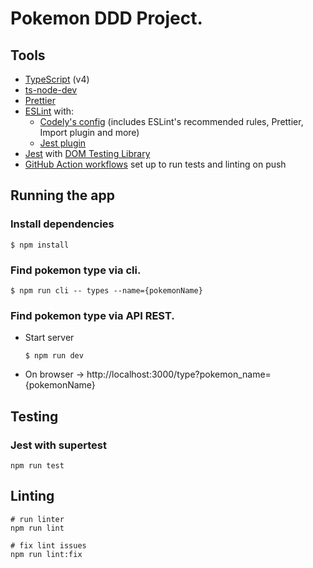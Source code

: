 # Pokemon DDD Project.

## Tools

- [TypeScript](https://www.typescriptlang.org/) (v4)
- [ts-node-dev](https://github.com/wclr/ts-node-dev)
- [Prettier](https://prettier.io/)
- [ESLint](https://eslint.org/) with:
  - [Codely's config](https://github.com/lydell/eslint-plugin-simple-import-sort/) (includes ESLint's recommended rules, Prettier, Import plugin and more)
  - [Jest plugin](https://www.npmjs.com/package/eslint-plugin-jest)
- [Jest](https://jestjs.io) with [DOM Testing Library](https://testing-library.com/docs/dom-testing-library/intro)
- [GitHub Action workflows](https://github.com/features/actions) set up to run tests and linting on push

## Running the app

### Install dependencies

```
$ npm install
```

### Find pokemon type via cli.

```
$ npm run cli -- types --name={pokemonName}
```

### Find pokemon type via API REST.

- Start server

  ```
  $ npm run dev
  ```

- On browser -> http://localhost:3000/type?pokemon_name={pokemonName}

## Testing

### Jest with supertest

```
npm run test
```

## Linting

```
# run linter
npm run lint

# fix lint issues
npm run lint:fix
```
